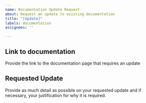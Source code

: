 ```yaml
---
name: Documentation Update Request
about: Request an update to existing documentation
title: "[Update]"
labels: documentation
assignees: ''

---
```


## Link to documentation
Provide the link to the documentation page that requires an update

## Requested Update
Provide as much detail as possible on your requested update and if necessary, your justification for why it is required.
